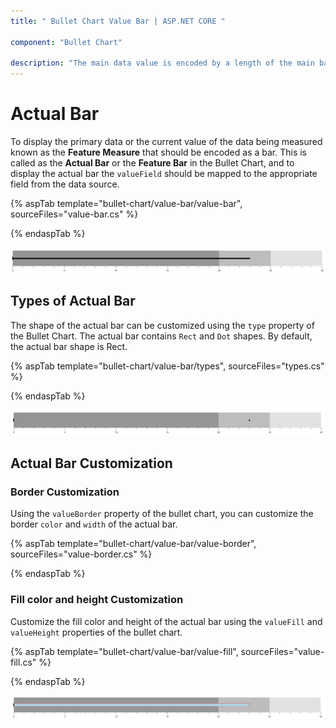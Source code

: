 ```yaml
---
title: " Bullet Chart Value Bar | ASP.NET CORE "

component: "Bullet Chart"

description: "The main data value is encoded by a length of the main bar in the middle of the chart, known as the Feature Measure. "
---
```


# Actual Bar

To display the primary data or the current value of the data being measured known as the **Feature Measure** that should be encoded as a bar. This is called as the **Actual Bar** or the **Feature Bar** in the Bullet Chart, and to display the actual bar the `valueField` should be mapped to the appropriate field from the data source.

{% aspTab template="bullet-chart/value-bar/value-bar", sourceFiles="value-bar.cs" %}

{% endaspTab %}

![Actual Bar in Bullet Chart](images/blazor-bullet-chart-actual-bar.png)

## Types of Actual Bar

The shape of the actual bar can be customized using the `type` property of the Bullet Chart. The actual bar contains `Rect` and `Dot` shapes. By default, the actual bar shape is Rect.

{% aspTab template="bullet-chart/value-bar/types", sourceFiles="types.cs" %}

{% endaspTab %}

![Bullet Chart with Dot Actual Bar](images/blazor-bullet-chart-dot-actual-bar.png)

## Actual Bar Customization

### Border Customization

Using the `valueBorder` property of the bullet chart, you can customize the border `color` and `width` of the actual bar.

{% aspTab template="bullet-chart/value-bar/value-border", sourceFiles="value-border.cs" %}

{% endaspTab %}

### Fill color and height Customization

Customize the fill color and height of the actual bar using the `valueFill` and `valueHeight` properties of the bullet chart.

{% aspTab template="bullet-chart/value-bar/value-fill", sourceFiles="value-fill.cs" %}

{% endaspTab %}

![Customizing Actual Bar in Bullet Chart](images/blazor-bullet-chart-actual-bar-customization.png)